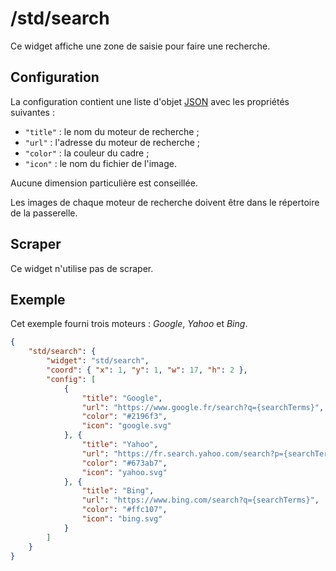 # /std/search

Ce widget affiche une zone de saisie pour faire une recherche.

## Configuration

La configuration contient une liste d'objet
[JSON](http://www.json.org "JavaScript Object Notation") avec les propriétés
suivantes :

- `"title"` : le nom du moteur de recherche ;
- `"url"` : l'adresse du moteur de recherche ;
- `"color"` : la couleur du cadre ;
- `"icon"` : le nom du fichier de l'image.

Aucune dimension particulière est conseillée.

Les images de chaque moteur de recherche doivent être dans le répertoire de la
passerelle.

## Scraper

Ce widget n'utilise pas de scraper.

## Exemple

Cet exemple fourni trois moteurs : *Google*, *Yahoo* et *Bing*.

```JSON
{
    "std/search": {
        "widget": "std/search",
        "coord": { "x": 1, "y": 1, "w": 17, "h": 2 },
        "config": [
            {
                "title": "Google",
                "url": "https://www.google.fr/search?q={searchTerms}",
                "color": "#2196f3",
                "icon": "google.svg"
            }, {
                "title": "Yahoo",
                "url": "https://fr.search.yahoo.com/search?p={searchTerms}",
                "color": "#673ab7",
                "icon": "yahoo.svg"
            }, {
                "title": "Bing",
                "url": "https://www.bing.com/search?q={searchTerms}",
                "color": "#ffc107",
                "icon": "bing.svg"
            }
        ]
    }
}
```
